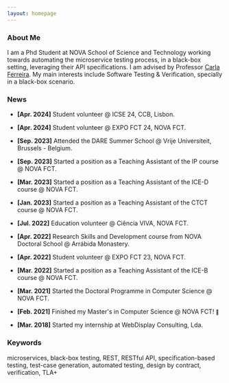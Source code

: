 ```yaml
---
layout: homepage
---
```


### About Me
I am a Phd Student at NOVA School of Science and Technology working towards automating the 
microservice testing process, in a black-box setting, leveraging their API specifications.
I am advised by Professor [Carla Ferreira](http://www-ctp.di.fct.unl.pt/~cf/). My main interests include Software Testing & Verification, specially in a black-box scenario. 


### News

- **[Apr. 2024]** Student volunteer @ ICSE 24, CCB, Lisbon.  
- **[Apr. 2024]** Student volunteer @ EXPO FCT 24, NOVA FCT.  

- **[Sep. 2023]** Attended the DARE Summer School @ Vrije Universiteit, Brussels - Belgium.
- **[Sep. 2023]** Started a position as a Teaching Assistant of the IP course @ NOVA FCT. 
- **[Mar. 2023]** Started a position as a Teaching Assistant of the ICE-D course @ NOVA FCT. 
- **[Jan. 2023]** Started a position as a Teaching Assistant of the CTCT course @ NOVA FCT.
  
- **[Jul. 2022]** Education volunteer @ Ciência VIVA, NOVA FCT. 
- **[Apr. 2022]** Research Skills and Development course from NOVA Doctoral School @ Arrábida Monastery.
- **[Apr. 2022]** Student volunteer @ EXPO FCT 23, NOVA FCT.  
- **[Mar. 2022]** Started a position as a Teaching Assistant of the ICE-B course @ NOVA FCT. 
  
- **[Mar. 2021]** Started the Doctoral Programme in Computer Science @ NOVA FCT. 
- **[Feb. 2021]** Finished my Master's in Computer Science @ NOVA FCT! <span style="font-size: 11px;">&#129395;</span>
- **[Mar. 2018]** Started my internship at WebDisplay Consulting, Lda.


### Keywords 
microservices, black-box testing, REST, RESTful API, specification-based testing, 
test-case generation, automated testing, design by contract, verification, TLA+



<!--- 
{% include_relative _includes/publications.md %}

{% include_relative _includes/services.md %}
-->
